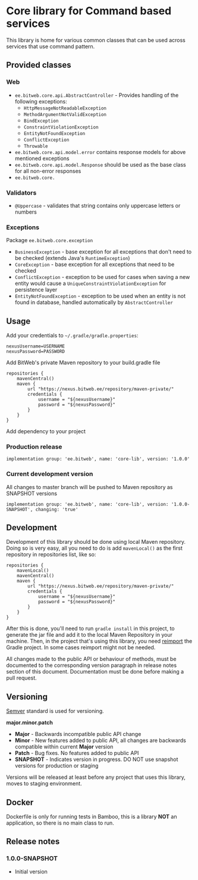 # Core library for Command based services

This library is home for various common classes that can be used across services that use command pattern.

## Provided classes

### Web

* `ee.bitweb.core.api.AbstractController` - Provides handling of the following exceptions:
  * `HttpMessageNotReadableException`
  * `MethodArgumentNotValidException`
  * `BindException`
  * `ConstraintViolationException`
  * `EntityNotFoundException`
  * `ConflictException`
  * `Throwable`
* `ee.bitweb.core.api.model.error` contains response models for above mentioned exceptions
* `ee.bitweb.core.api.model.Response` should be used as the base class for all non-error responses
* `ee.bitweb.core.`

### Validators

* `@Uppercase` - validates that string contains only uppercase letters or numbers

### Exceptions

Package `ee.bitweb.core.exception`

* `BusinessException` - base exception for all exceptions that don't need to be checked (extends Java's `RuntimeException`)
* `CoreException` - base exception for all exceptions that need to be checked
* `ConflictException` - exception to be used for cases when saving a new entity would cause a 
`UniqueConstraintViolationException` for persistence layer
* `EntityNotFoundException` - exception to be used when an entity is not found in database, handled automatically by
`AbstractController`

## Usage

Add your credentials to `~/.gradle/gradle.properties`:

    nexusUsername=USERNAME
    nexusPassword=PASSWORD

Add BitWeb's private Maven repository to your build.gradle file

    repositories {
        mavenCentral()
        maven {
            url "https://nexus.bitweb.ee/repository/maven-private/"
            credentials {
                username = "${nexusUsername}"
                password = "${nexusPassword}"
            }
        }
    }

Add dependency to your project

### Production release

    implementation group: 'ee.bitweb', name: 'core-lib', version: '1.0.0'

### Current development version

All changes to master branch will be pushed to Maven repository as SNAPSHOT versions

    implementation group: 'ee.bitweb', name: 'core-lib', version: '1.0.0-SNAPSHOT', changing: 'true'

## Development

Development of this library should be done using local Maven repository. Doing so is very easy, all you need to do is
add `mavenLocal()` as the first repository in repositories list, like so:

    repositories {
        mavenLocal()
        mavenCentral()
        maven {
            url "https://nexus.bitweb.ee/repository/maven-private/"
            credentials {
                username = "${nexusUsername}"
                password = "${nexusPassword}"
            }
        }
    }

After this is done, you'll need to run `gradle install` in this project, to generate the jar file and add it to the
local Maven Repository in your machine. Then, in the project that's using this library, you need 
[reimport](https://www.jetbrains.com/help/idea/work-with-gradle-projects.html#gradle_refresh_project) the Gradle project.
In some cases reimport might not be needed.

All changes made to the public API or behaviour of methods, must be documented to the corresponding version paragraph in
release notes section of this document. Documentation must be done before making a pull request.

## Versioning

[Semver](http://semver.org) standard is used for versioning.
 
**major.minor.patch**

* **Major** - Backwards incompatible public API change
* **Minor** - New features added to public API, all changes are backwards compatible within current **Major** version
* **Patch** - Bug fixes. No features added to public API
* **SNAPSHOT** - Indicates version in progress. DO NOT use snapshot versions for production or staging

Versions will be released at least before any project that uses this library, moves to staging environment. 

## Docker

Dockerfile is only for running tests in Bamboo, this is a library **NOT** an application, so there is no main class to 
run.

## Release notes

### 1.0.0-SNAPSHOT

* Initial version

